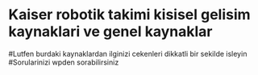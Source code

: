 # Kaiser robotik takimi kisisel gelisim kaynaklari ve genel kaynaklar
#Lutfen burdaki kaynaklardan ilginizi cekenleri dikkatli bir sekilde isleyin
#Sorularinizi wpden sorabilirsiniz
